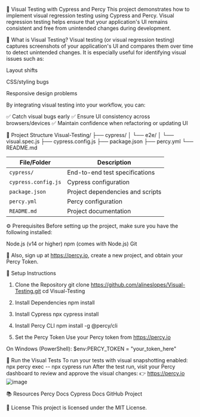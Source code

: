 📸 Visual Testing with Cypress and Percy
This project demonstrates how to implement visual regression testing using Cypress and Percy. Visual regression testing helps ensure that your application's UI remains consistent and free from unintended changes during development.

🧐 What is Visual Testing?
Visual testing (or visual regression testing) captures screenshots of your application's UI and compares them over time to detect unintended changes. It is especially useful for identifying visual issues such as:

Layout shifts

CSS/styling bugs

Responsive design problems

By integrating visual testing into your workflow, you can:

✅ Catch visual bugs early
✅ Ensure UI consistency across browsers/devices
✅ Maintain confidence when refactoring or updating UI

📁 Project Structure
Visual-Testing/
├── cypress/
│   └── e2e/
│       └── visual.spec.js
├── cypress.config.js
├── package.json
├── percy.yml
└── README.md

| File/Folder         | Description                      |
| ------------------- | -------------------------------- |
| `cypress/`          | End-to-end test specifications   |
| `cypress.config.js` | Cypress configuration            |
| `package.json`      | Project dependencies and scripts |
| `percy.yml`         | Percy configuration              |
| `README.md`         | Project documentation            |

⚙️ Prerequisites
Before setting up the project, make sure you have the following installed:

Node.js (v14 or higher)
npm (comes with Node.js)
Git

🔐 Also, sign up at https://percy.io, create a new project, and obtain your Percy Token.

🚀 Setup Instructions
1. Clone the Repository
git clone https://github.com/alineslopes/Visual-Testing.git
cd Visual-Testing

2. Install Dependencies
npm install

3. Install Cypress
npx cypress install

4. Install Percy CLI
npm install -g @percy/cli

5. Set the Percy Token
Use your Percy token from https://percy.io

On Windows (PowerShell): $env:PERCY_TOKEN = "your_token_here"

🧪 Run the Visual Tests
To run your tests with visual snapshotting enabled:
npx percy exec -- npx cypress run
After the test run, visit your Percy dashboard to review and approve the visual changes:
👉 https://percy.io
![image](https://github.com/user-attachments/assets/286056ce-b51f-4fa2-a652-dc19901ca38e)


📚 Resources
Percy Docs
Cypress Docs
GitHub Project

📝 License
This project is licensed under the MIT License.



